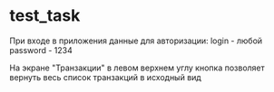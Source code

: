 # test_task

При входе в приложения данные для авторизации:
login - любой
password - 1234

На экране "Транзакции" в левом верхнем углу кнопка позволяет вернуть весь список транзакций в исходный вид

